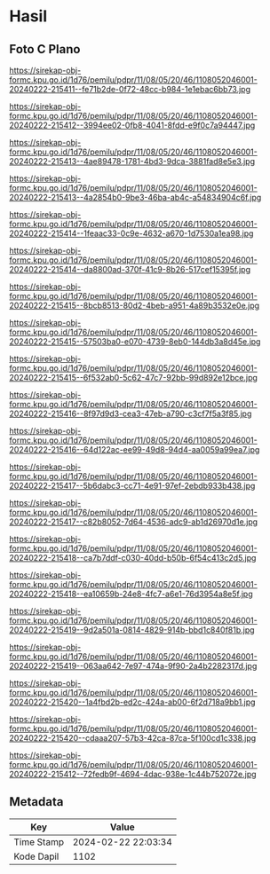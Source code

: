 # Hasil

## Foto C Plano

https://sirekap-obj-formc.kpu.go.id/1d76/pemilu/pdpr/11/08/05/20/46/1108052046001-20240222-215411--fe71b2de-0f72-48cc-b984-1e1ebac6bb73.jpg

https://sirekap-obj-formc.kpu.go.id/1d76/pemilu/pdpr/11/08/05/20/46/1108052046001-20240222-215412--3994ee02-0fb8-4041-8fdd-e9f0c7a94447.jpg

https://sirekap-obj-formc.kpu.go.id/1d76/pemilu/pdpr/11/08/05/20/46/1108052046001-20240222-215413--4ae89478-1781-4bd3-9dca-3881fad8e5e3.jpg

https://sirekap-obj-formc.kpu.go.id/1d76/pemilu/pdpr/11/08/05/20/46/1108052046001-20240222-215413--4a2854b0-9be3-46ba-ab4c-a54834904c6f.jpg

https://sirekap-obj-formc.kpu.go.id/1d76/pemilu/pdpr/11/08/05/20/46/1108052046001-20240222-215414--1feaac33-0c9e-4632-a670-1d7530a1ea98.jpg

https://sirekap-obj-formc.kpu.go.id/1d76/pemilu/pdpr/11/08/05/20/46/1108052046001-20240222-215414--da8800ad-370f-41c9-8b26-517cef15395f.jpg

https://sirekap-obj-formc.kpu.go.id/1d76/pemilu/pdpr/11/08/05/20/46/1108052046001-20240222-215415--8bcb8513-80d2-4beb-a951-4a89b3532e0e.jpg

https://sirekap-obj-formc.kpu.go.id/1d76/pemilu/pdpr/11/08/05/20/46/1108052046001-20240222-215415--57503ba0-e070-4739-8eb0-144db3a8d45e.jpg

https://sirekap-obj-formc.kpu.go.id/1d76/pemilu/pdpr/11/08/05/20/46/1108052046001-20240222-215415--6f532ab0-5c62-47c7-92bb-99d892e12bce.jpg

https://sirekap-obj-formc.kpu.go.id/1d76/pemilu/pdpr/11/08/05/20/46/1108052046001-20240222-215416--8f97d9d3-cea3-47eb-a790-c3cf7f5a3f85.jpg

https://sirekap-obj-formc.kpu.go.id/1d76/pemilu/pdpr/11/08/05/20/46/1108052046001-20240222-215416--64d122ac-ee99-49d8-94d4-aa0059a99ea7.jpg

https://sirekap-obj-formc.kpu.go.id/1d76/pemilu/pdpr/11/08/05/20/46/1108052046001-20240222-215417--5b6dabc3-cc71-4e91-97ef-2ebdb933b438.jpg

https://sirekap-obj-formc.kpu.go.id/1d76/pemilu/pdpr/11/08/05/20/46/1108052046001-20240222-215417--c82b8052-7d64-4536-adc9-ab1d26970d1e.jpg

https://sirekap-obj-formc.kpu.go.id/1d76/pemilu/pdpr/11/08/05/20/46/1108052046001-20240222-215418--ca7b7ddf-c030-40dd-b50b-6f54c413c2d5.jpg

https://sirekap-obj-formc.kpu.go.id/1d76/pemilu/pdpr/11/08/05/20/46/1108052046001-20240222-215418--ea10659b-24e8-4fc7-a6e1-76d3954a8e5f.jpg

https://sirekap-obj-formc.kpu.go.id/1d76/pemilu/pdpr/11/08/05/20/46/1108052046001-20240222-215419--9d2a501a-0814-4829-914b-bbd1c840f81b.jpg

https://sirekap-obj-formc.kpu.go.id/1d76/pemilu/pdpr/11/08/05/20/46/1108052046001-20240222-215419--063aa642-7e97-474a-9f90-2a4b2282317d.jpg

https://sirekap-obj-formc.kpu.go.id/1d76/pemilu/pdpr/11/08/05/20/46/1108052046001-20240222-215420--1a4fbd2b-ed2c-424a-ab00-6f2d718a9bb1.jpg

https://sirekap-obj-formc.kpu.go.id/1d76/pemilu/pdpr/11/08/05/20/46/1108052046001-20240222-215420--cdaaa207-57b3-42ca-87ca-5f100cd1c338.jpg

https://sirekap-obj-formc.kpu.go.id/1d76/pemilu/pdpr/11/08/05/20/46/1108052046001-20240222-215412--72fedb9f-4694-4dac-938e-1c44b752072e.jpg


## Metadata

| Key        | Value               |
| ---------- | ------------------- |
| Time Stamp | 2024-02-22 22:03:34 |
| Kode Dapil | 1102                |



